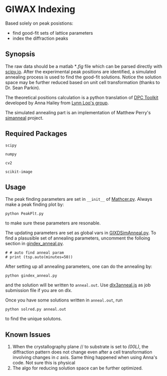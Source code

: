 # GIWAX Indexing
Based solely on peak posistions:
- find good-fit sets of lattice parameters
- index the diffraction peaks 

## Synopsis
The raw data should be a matlab **.fig* file which can be parsed directly with [scipy.io](
https://docs.scipy.org/doc/scipy/reference/io.html). 
After the experimental peak positions are identified, 
a simulated annealing process is used to find the good-fit solutions. 
Notice the solution space may be further reduced based on unit cell transformation 
(thanks to Dr. Sean Parkin).

The theoretical positions calculation is a python translation of [DPC Toolkit](https://doi.org/10.1107/S1600576714022006)
 developed by Anna Hailey from [Lynn Loo's group](https://www.princeton.edu/cbe/people/faculty/loo/group/).
 
The simulated annealing part is an implementation of Matthew Perry's [simanneal](
https://github.com/perrygeo/simanneal) project.

## Required Packages
`scipy`

`numpy`

`cv2`

`scikit-image`

## Usage
The peak finding parameters are set in `__init__` of [Mathcer.py](./Matcher.py).
Always make a peak finding plot by:
```
python PeakPlt.py
```
to make sure these parameters are resonable.

The updating parameters are set as global vars in [GIXDSimAnneal.py](./GIXDSimAnneal.py).
To find a plasusible set of annealing parameters, uncomment the folloing 
section in [gindex_anneal.py](./gindex_anneal.py).
```
# # auto find anneal param
# print (tsp.auto(minutes=50))
```
After setting up all annealing parameters, one can do the annealing by:
```
python gindex_anneal.py
```
and the solution will be written to `anneal.out`. 
Use [dlx3anneal.js](./dlx3anneal.js) as job submission file if you are on dlx.

Once you have some solutions written in `anneal.out`, 
run 
```
python solred.py anneal.out
``` 
to find the unique solutons.



## Known Issues
1. When the crystallography plane // to substrate is set to *(00L)*, 
the diffraction pattern does not change even after a cell transformation
involving changes in *c* axis. Same thing happened when using Anna's code. 
Not sure this is physical
2. The algo for reducing solution space can be further optimized.